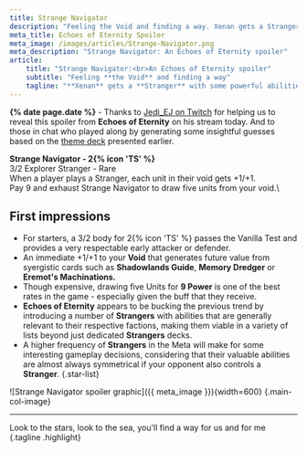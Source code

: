 ```yaml
---
title: Strange Navigator
description: "Feeling the Void and finding a way. Xenan gets a Stranger with some powerful abilities."
meta_title: Echoes of Eternity Spoiler
meta_image: /images/articles/Strange-Navigator.png
meta_description: "Strange Navigator: An Echoes of Eternity spoiler"
article:
    title: "Strange Navigator:<br>An Echoes of Eternity spoiler"
    subtitle: "Feeling **the Void** and finding a way"
    tagline: "**Xenan** gets a **Stranger** with some powerful abilities"
---
```

**{% date page.date %}** -  Thanks to [Jedi_EJ on Twitch][] for helping us to reveal this spoiler from **Echoes of Eternity** on his stream today. And to those in chat who played along by generating some insightful guesses based on the [theme deck][] presented earlier.

  [Jedi_EJ on Twitch]: https://www.twitch.tv/videos/549374235?t=01h29m30s
  [theme deck]: EoE-Spoiler.html "Echoes of Eternity Spoiler"

**Strange Navigator - 2{% icon 'TS' %}**\
3/2 Explorer Stranger - Rare\
When a player plays a Stranger, each unit in their void gets +1/+1.\
Pay 9 and exhaust Strange Navigator to draw five units from your void.\

## First impressions

* For starters, a 3/2 body for 2{% icon 'TS' %} passes the Vanilla Test and provides a very  respectable early attacker or defender.
* An immediate +1/+1 to your **Void** that generates future value from syergistic cards such as **Shadowlands Guide**, **Memory Dredger** or **Eremot's Machinations.** 
* Though expensive, drawing five Units for **9 Power** is one of the best rates in the game - especially given the buff that they receive.
* **Echoes of Eternity** appears to be bucking the previous trend by introducing a number of **Strangers** with abilities that are generally relevant to their respective factions, making them viable in a variety of lists beyond just dedicated **Strangers** decks.
* A higher frequency of **Strangers** in the Meta will make for  some interesting gameplay decisions, considering that their valuable abilities are almost always symmetrical if your opponent also controls a **Stranger**.
{.star-list}

![Strange Navigator spoiler graphic]({{ meta_image }}){width=600}
{.main-col-image}

----

Look to the stars, look to the sea, you'll find a way for us and for me
{.tagline .highlight}